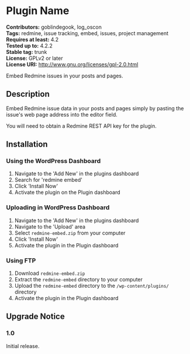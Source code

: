 # Plugin Name #
**Contributors:** goblindegook, log_oscon  
**Tags:** redmine, issue tracking, embed, issues, project management  
**Requires at least:** 4.2  
**Tested up to:** 4.2.2  
**Stable tag:** trunk  
**License:** GPLv2 or later  
**License URI:** http://www.gnu.org/licenses/gpl-2.0.html  

Embed Redmine issues in your posts and pages.

## Description ##

Embed Redmine issue data in your posts and pages simply by pasting the issue's web page address into the editor field.

You will need to obtain a Redmine REST API key for the plugin.

## Installation ##

### Using the WordPress Dashboard ###

1. Navigate to the 'Add New' in the plugins dashboard
2. Search for 'redmine embed'
3. Click 'Install Now'
4. Activate the plugin on the Plugin dashboard

### Uploading in WordPress Dashboard ###

1. Navigate to the 'Add New' in the plugins dashboard
2. Navigate to the 'Upload' area
3. Select `redmine-embed.zip` from your computer
4. Click 'Install Now'
5. Activate the plugin in the Plugin dashboard

### Using FTP ###

1. Download `redmine-embed.zip`
2. Extract the `redmine-embed` directory to your computer
3. Upload the `redmine-embed` directory to the `/wp-content/plugins/` directory
4. Activate the plugin in the Plugin dashboard


## Upgrade Notice ##

### 1.0 ###
Initial release.
